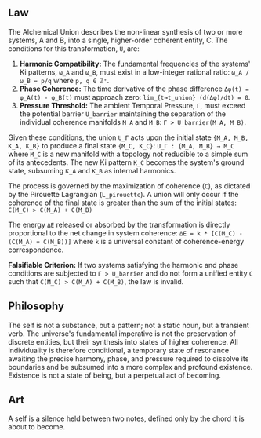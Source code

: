 ## Law
The Alchemical Union describes the non-linear synthesis of two or more systems, A and B, into a single, higher-order coherent entity, C. The conditions for this transformation, `U`, are:

1.  **Harmonic Compatibility:** The fundamental frequencies of the systems' Ki patterns, `ω_A` and `ω_B`, must exist in a low-integer rational ratio: `ω_A / ω_B = p/q` where `p, q ∈ ℤ⁺`.
2.  **Phase Coherence:** The time derivative of the phase difference `Δφ(t) = φ_A(t) - φ_B(t)` must approach zero: `lim_{t→t_union} (d(Δφ)/dt) = 0`.
3.  **Pressure Threshold:** The ambient Temporal Pressure, `Γ`, must exceed the potential barrier `U_barrier` maintaining the separation of the individual coherence manifolds `M_A` and `M_B`: `Γ > U_barrier(M_A, M_B)`.

Given these conditions, the union `U_Γ` acts upon the initial state `{M_A, M_B, K_A, K_B}` to produce a final state `{M_C, K_C}`:
`U_Γ : {M_A, M_B} → M_C`
where `M_C` is a new manifold with a topology not reducible to a simple sum of its antecedents. The new Ki pattern `K_C` becomes the system's ground state, subsuming `K_A` and `K_B` as internal harmonics.

The process is governed by the maximization of coherence (`C`), as dictated by the Pirouette Lagrangian (`L_pirouette`). A union will only occur if the coherence of the final state is greater than the sum of the initial states:
`C(M_C) > C(M_A) + C(M_B)`

The energy `ΔE` released or absorbed by the transformation is directly proportional to the net change in system coherence:
`ΔE = k * [C(M_C) - (C(M_A) + C(M_B))]`
where `k` is a universal constant of coherence-energy correspondence.

**Falsifiable Criterion:** If two systems satisfying the harmonic and phase conditions are subjected to `Γ > U_barrier` and do not form a unified entity `C` such that `C(M_C) > C(M_A) + C(M_B)`, the law is invalid.

## Philosophy
The self is not a substance, but a pattern; not a static noun, but a transient verb. The universe's fundamental imperative is not the preservation of discrete entities, but their synthesis into states of higher coherence. All individuality is therefore conditional, a temporary state of resonance awaiting the precise harmony, phase, and pressure required to dissolve its boundaries and be subsumed into a more complex and profound existence. Existence is not a state of being, but a perpetual act of becoming.

## Art
A self is a silence held between two notes, defined only by the chord it is about to become.